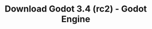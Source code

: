---
# Generated by /scripts/js/download_archive_generator !!! do not edit by hand !!!
title: 'Download Godot 3.4 (rc2) - Godot Engine'
type: 'download/archive'
name: '3.4'
flavor: 'rc2'
release_date: '2021-10-27T03:00:00-00:00'
release_notes: '/article/release-candidate-godot-3-4-rc-2/'
links:
  android.apk:
    name: 'android.apk'
    title: 'Android'
    caption: 'Universal APK (ARM64 + ARMv7 + x86_64 + x86)'
    tags:
      - 'APK download'
      - 'ARM64/v7'
      - 'x86 (64 & 32 bit)'
    hosts:
      github_builds:
        regular: 'https://github.com/godotengine/godot-builds/releases/download/3.4-rc2/Godot_v3.4-rc2_android_editor.apk'
        mono: '#'
      github:
        regular: 'https://github.com/godotengine/godot/releases/download/3.4-rc2/Godot_v3.4-rc2_android_editor.apk'
        mono: '#'
  macos.universal:
    name: 'macos.universal'
    title: 'macOS'
    caption: 'Universal (x86_64 + Apple Silicon)'
    tags:
      - 'Intel/Apple Silicon'
      - '64 bit'
    hosts:
      github_builds:
        regular: 'https://github.com/godotengine/godot-builds/releases/download/3.4-rc2/Godot_v3.4-rc2_osx.universal.zip'
        mono: 'https://github.com/godotengine/godot-builds/releases/download/3.4-rc2/Godot_v3.4-rc2_mono_osx.universal.zip'
      github:
        regular: 'https://github.com/godotengine/godot/releases/download/3.4-rc2/Godot_v3.4-rc2_osx.universal.zip'
        mono: 'https://github.com/godotengine/godot/releases/download/3.4-rc2/Godot_v3.4-rc2_mono_osx.universal.zip'
  windows.64:
    name: 'windows.64'
    title: 'Windows'
    caption: 'Standard (x86_64)'
    tags:
      - '64 bit'
    hosts:
      github_builds:
        regular: 'https://github.com/godotengine/godot-builds/releases/download/3.4-rc2/Godot_v3.4-rc2_win64.exe.zip'
        mono: 'https://github.com/godotengine/godot-builds/releases/download/3.4-rc2/Godot_v3.4-rc2_mono_win64.zip'
      github:
        regular: 'https://github.com/godotengine/godot/releases/download/3.4-rc2/Godot_v3.4-rc2_win64.exe.zip'
        mono: 'https://github.com/godotengine/godot/releases/download/3.4-rc2/Godot_v3.4-rc2_mono_win64.zip'
  linux_server.headless.64:
    name: 'linux_server.headless.64'
    title: 'Linux Server'
    caption: 'Headless (x86_64)'
    tags:
      - '64 bit'
      - 'Headless'
    hosts:
      github_builds:
        regular: 'https://github.com/godotengine/godot-builds/releases/download/3.4-rc2/Godot_v3.4-rc2_linux_headless.64.zip'
        mono: 'https://github.com/godotengine/godot-builds/releases/download/3.4-rc2/Godot_v3.4-rc2_mono_linux_headless_64.zip'
      github:
        regular: 'https://github.com/godotengine/godot/releases/download/3.4-rc2/Godot_v3.4-rc2_linux_headless.64.zip'
        mono: 'https://github.com/godotengine/godot/releases/download/3.4-rc2/Godot_v3.4-rc2_mono_linux_headless_64.zip'
  web:
    name: 'web'
    title: 'Web editor'
    caption: ''
    tags:
      - 'Self-hosted'
      - 'Cross-platform'
    hosts:
      github_builds:
        regular: 'https://github.com/godotengine/godot-builds/releases/download/3.4-rc2/Godot_v3.4-rc2_web_editor.zip'
        mono: '#'
      github:
        regular: 'https://github.com/godotengine/godot/releases/download/3.4-rc2/Godot_v3.4-rc2_web_editor.zip'
        mono: '#'
  linux.64:
    name: 'linux.64'
    title: 'Linux'
    caption: 'Standard (x86_64)'
    tags:
      - '64 bit'
    hosts:
      github_builds:
        regular: 'https://github.com/godotengine/godot-builds/releases/download/3.4-rc2/Godot_v3.4-rc2_x11.64.zip'
        mono: 'https://github.com/godotengine/godot-builds/releases/download/3.4-rc2/Godot_v3.4-rc2_mono_x11_64.zip'
      github:
        regular: 'https://github.com/godotengine/godot/releases/download/3.4-rc2/Godot_v3.4-rc2_x11.64.zip'
        mono: 'https://github.com/godotengine/godot/releases/download/3.4-rc2/Godot_v3.4-rc2_mono_x11_64.zip'
  linux.32:
    name: 'linux.32'
    title: 'Linux'
    caption: 'Standard (x86)'
    tags:
      - '32 bit'
    hosts:
      github_builds:
        regular: 'https://github.com/godotengine/godot-builds/releases/download/3.4-rc2/Godot_v3.4-rc2_x11.32.zip'
        mono: 'https://github.com/godotengine/godot-builds/releases/download/3.4-rc2/Godot_v3.4-rc2_mono_x11_32.zip'
      github:
        regular: 'https://github.com/godotengine/godot/releases/download/3.4-rc2/Godot_v3.4-rc2_x11.32.zip'
        mono: 'https://github.com/godotengine/godot/releases/download/3.4-rc2/Godot_v3.4-rc2_mono_x11_32.zip'
  windows.32:
    name: 'windows.32'
    title: 'Windows'
    caption: 'Standard (x86)'
    tags:
      - '32 bit'
    hosts:
      github_builds:
        regular: 'https://github.com/godotengine/godot-builds/releases/download/3.4-rc2/Godot_v3.4-rc2_win32.exe.zip'
        mono: 'https://github.com/godotengine/godot-builds/releases/download/3.4-rc2/Godot_v3.4-rc2_mono_win32.zip'
      github:
        regular: 'https://github.com/godotengine/godot/releases/download/3.4-rc2/Godot_v3.4-rc2_win32.exe.zip'
        mono: 'https://github.com/godotengine/godot/releases/download/3.4-rc2/Godot_v3.4-rc2_mono_win32.zip'
  linux_server.64:
    name: 'linux_server.64'
    title: 'Linux Server'
    caption: 'Standard (x86_64)'
    tags:
      - '64 bit'
    hosts:
      github_builds:
        regular: 'https://github.com/godotengine/godot-builds/releases/download/3.4-rc2/Godot_v3.4-rc2_linux_server.64.zip'
        mono: 'https://github.com/godotengine/godot-builds/releases/download/3.4-rc2/Godot_v3.4-rc2_mono_linux_server_64.zip'
      github:
        regular: 'https://github.com/godotengine/godot/releases/download/3.4-rc2/Godot_v3.4-rc2_linux_server.64.zip'
        mono: 'https://github.com/godotengine/godot/releases/download/3.4-rc2/Godot_v3.4-rc2_mono_linux_server_64.zip'
  aar_library:
    name: 'aar_library'
    title: 'AAR library'
    caption: ''
    tags:
      - 'Android plugins'
      - 'Java'
      - 'Kotlin'
    hosts:
      github_builds:
        regular: 'https://github.com/godotengine/godot-builds/releases/download/3.4-rc2/godot-lib.3.4.rc2.release.aar'
        mono: 'https://github.com/godotengine/godot-builds/releases/download/3.4-rc2/godot-lib.3.4.rc2.mono.release.aar'
      github:
        regular: 'https://github.com/godotengine/godot/releases/download/3.4-rc2/godot-lib.3.4.rc2.release.aar'
        mono: 'https://github.com/godotengine/godot/releases/download/3.4-rc2/godot-lib.3.4.rc2.mono.release.aar'
  templates:
    name: 'templates'
    title: 'Export templates'
    caption: ''
    tags:
      - 'Used to export your games to all supported platforms'
    hosts:
      github_builds:
        regular: 'https://github.com/godotengine/godot-builds/releases/download/3.4-rc2/Godot_v3.4-rc2_export_templates.tpz'
        mono: 'https://github.com/godotengine/godot-builds/releases/download/3.4-rc2/Godot_v3.4-rc2_mono_export_templates.tpz'
      github:
        regular: 'https://github.com/godotengine/godot/releases/download/3.4-rc2/Godot_v3.4-rc2_export_templates.tpz'
        mono: 'https://github.com/godotengine/godot/releases/download/3.4-rc2/Godot_v3.4-rc2_mono_export_templates.tpz'
primaryPlatforms:
  - 'android.apk'
  - 'macos.universal'
  - 'windows.64'
  - 'linux_server.headless.64'
  - 'web'
  - 'templates'
---